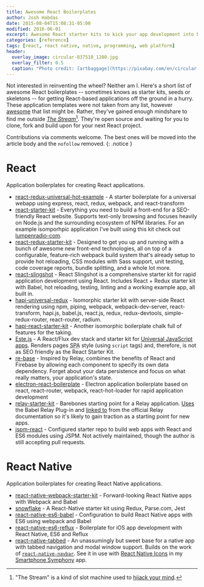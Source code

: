 ```yaml
---
title: Awesome React Boilerplates
author: Josh Habdas
date: 2015-08-04T15:08:31-05:00
modified: 2016-06-01
excerpt: Awesome React starter kits to kick your app development into high gear.
categories: [reference]
tags: [react, react native, native, programming, web platform]
header:
  overlay_image: circular-837510_1280.jpg
  overlay_filter: 0.5
  caption: "Photo credit: [artbaggage](https://pixabay.com/en/circular-plates-metal-iron-837510/)"
---
```


Not interested in reinventing the wheel? Neither am I. Here's a short list of awesome React boilerplates -- sometimes knows as starter kits, seeds or skeletons -- for getting React-based applications off the ground in a hurry. These application templates were not taken from any list, however <a rel="nofollow" href="https://github.com/sindresorhus/awesome">awesome</a> that list might be. Rather, they've gained enough mindshare to find me outside [*The Stream*](https://medium.com/matter/the-web-we-have-to-save-2eb1fe15a426)[^1]. They're open source and waiting for you to clone, fork and build upon for your next React project.

Contributions via comments welcome. The best ones will be moved into the article body and the `nofollow` removed.
{: .notice }

# React

Application boilerplates for creating React applications.

- [react-redux-universal-hot-example](https://github.com/erikras/react-redux-universal-hot-example/) - A starter boilerplate for a universal webapp using express, react, redux, webpack, and react-transform
- [react-starter-kit](https://github.com/kriasoft/react-starter-kit) - Everything you need to build a front-end for a SEO-friendly React website. Supports text-only browsing and focuses heavily on Node.js and the surrounding ecosystem of NPM libraries. For an example isomporhpic application I've built using this kit check out [lumpenradio-com](https://github.com/jhabdas/lumpenradio-com).
- [react-redux-starter-kit](https://github.com/davezuko/react-redux-starter-kit) - Designed to get you up and running with a bunch of awesome new front-end technologies, all on top of a configurable, feature-rich webpack build system that's already setup to provide hot reloading, CSS modules with Sass support, unit testing, code coverage reports, bundle splitting, and a whole lot more.
- [react-slingshot](https://github.com/coryhouse/react-slingshot) - React Slingshot is a comprehensive starter kit for rapid application development using React. Includes React + Redux starter kit with Babel, hot reloading, testing, linting and a working example app, all built in.
- [hapi-universal-redux](https://github.com/luandro/hapi-universal-redux) - Isomorphic starter kit with server-side React rendering using npm, piping, webpack, webpack-dev-server, react-transform, hapi.js, babel.js, react.js, redux, redux-devtools, simple-redux-router, react-router, radium.
- [hapi-react-starter-kit](https://github.com/Dindaleon/hapi-react-starter-kit) - Another isomorphic boilerplate chalk full of features for the taking.
- [Este.js](https://github.com/este/este) - A React/Flux dev stack and starter kit for [Universal JavaScript apps](https://medium.com/@mjackson/universal-javascript-4761051b7ae9). Renders pages <abbr title="Single Page App">SPA</abbr> style (using `script` tags) and, therefore, is not as SEO friendly as the React Starter Kit.
- [re-base](https://github.com/tylermcginnis/re-base) - Inspired by Relay, combines the benefits of React and Firebase by allowing each component to specify its own data dependency. Forget about your data persistence and focus on what really matters, your application's state.
- [electron-react-boilerplate](https://github.com/chentsulin/electron-react-boilerplate) - Electron application boilerplate based on react, react-router, webpack, react-hot-loader for rapid application development
- [relay-starter-kit](https://github.com/relayjs/relay-starter-kit) - Barebones starting point for a Relay application. [Uses](https://github.com/relayjs/relay-starter-kit/blob/37f1d13613db732b2d924a55cecf89c255ce0f40/package.json#L14) the Babel Relay Plug-in and [linked to](https://facebook.github.io/relay/docs/guides-babel-plugin.html#content) from the official Relay documentation so it's likely to gain traction as a starting point for new apps.
- [jspm-react](https://github.com/tinkertrain/jspm-react) - Configured starter repo to build web apps with React and ES6 modules using JSPM. Not actively maintained, though the author is still accepting pull requests.

# React Native

Application boilerplates for creating React Native applications.

- [react-native-webpack-starter-kit](https://github.com/jhabdas/react-native-webpack-starter-kit) - Forward-looking React Native apps with Webpack and Babel
- [snowflake](https://github.com/bartonhammond/snowflake) - A React-Native starter kit using Redux, Parse.com, Jest
- [react-native-es6-babel](https://github.com/roman01la/react-native-babel) - Configuration to build React Native apps with ES6 using webpack and Babel
- [react-native-es6-reflux](https://github.com/filp/react-native-es6-reflux) - Boilerplate for iOS app development with React Native, ES6 and Reflux
- [react-native-tabbed](https://github.com/rxb/react-native-tabbed) - An unassumingly but sweet base for a native app with tabbed navigation and modal window support. Builds on the work of [`react-native-navbar`](https://github.com/Kureev/react-native-navbar). See it in use with [React Native Icons](https://github.com/corymsmith/react-native-icons) in my [Smartphone Symphony](https://github.com/jhabdas/SmartphoneSymphony) app.

[^1]: "The Stream" is a kind of slot machine used to [hijack your mind](https://medium.com/swlh/how-technology-hijacks-peoples-minds-from-a-magician-and-google-s-design-ethicist-56d62ef5edf3).
